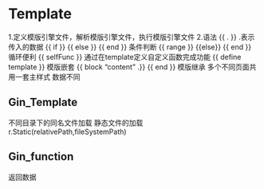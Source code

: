 # Template
1.定义模版引擎文件，解析模版引擎文件，执行模版引擎文件
2.语法 
{{ . }} .表示传入的数据
{{ if }} {{ else }} {{ end }} 条件判断
{{ range }} {{else}} {{ end }} 循环便利
{{ selfFunc }} 通过在template定义自定义函数完成功能
{{ define template }} 模版嵌套
{{ block “content” .}} {{ end }} 模版继承 多个不同页面共用一套主样式 数据不同
## Gin_Template

不同目录下的同名文件加载
静态文件的加载 r.Static(relativePath,fileSystemPath)

## Gin_function

返回数据 